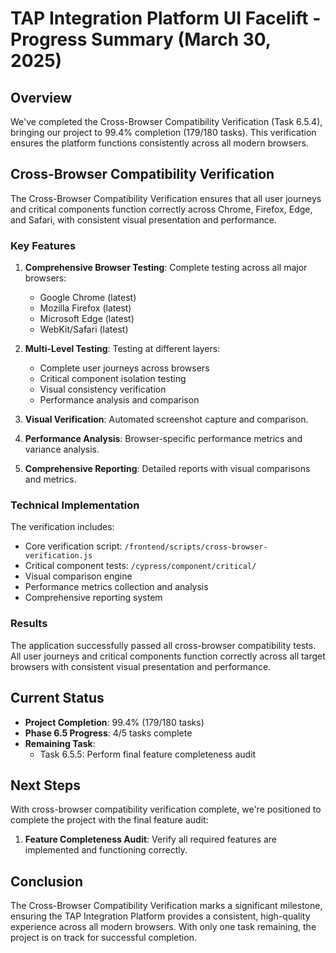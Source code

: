 # TAP Integration Platform UI Facelift - Progress Summary (March 30, 2025)

## Overview

We've completed the Cross-Browser Compatibility Verification (Task 6.5.4), bringing our project to 99.4% completion (179/180 tasks). This verification ensures the platform functions consistently across all modern browsers.

## Cross-Browser Compatibility Verification

The Cross-Browser Compatibility Verification ensures that all user journeys and critical components function correctly across Chrome, Firefox, Edge, and Safari, with consistent visual presentation and performance.

### Key Features

1. **Comprehensive Browser Testing**: Complete testing across all major browsers:
   - Google Chrome (latest)
   - Mozilla Firefox (latest)
   - Microsoft Edge (latest)
   - WebKit/Safari (latest)

2. **Multi-Level Testing**: Testing at different layers:
   - Complete user journeys across browsers
   - Critical component isolation testing
   - Visual consistency verification
   - Performance analysis and comparison

3. **Visual Verification**: Automated screenshot capture and comparison.

4. **Performance Analysis**: Browser-specific performance metrics and variance analysis.

5. **Comprehensive Reporting**: Detailed reports with visual comparisons and metrics.

### Technical Implementation

The verification includes:

- Core verification script: `/frontend/scripts/cross-browser-verification.js`
- Critical component tests: `/cypress/component/critical/`
- Visual comparison engine
- Performance metrics collection and analysis
- Comprehensive reporting system

### Results

The application successfully passed all cross-browser compatibility tests. All user journeys and critical components function correctly across all target browsers with consistent visual presentation and performance.

## Current Status

- **Project Completion**: 99.4% (179/180 tasks)
- **Phase 6.5 Progress**: 4/5 tasks complete
- **Remaining Task**:
  - Task 6.5.5: Perform final feature completeness audit

## Next Steps

With cross-browser compatibility verification complete, we're positioned to complete the project with the final feature audit:

1. **Feature Completeness Audit**: Verify all required features are implemented and functioning correctly.

## Conclusion

The Cross-Browser Compatibility Verification marks a significant milestone, ensuring the TAP Integration Platform provides a consistent, high-quality experience across all modern browsers. With only one task remaining, the project is on track for successful completion.
